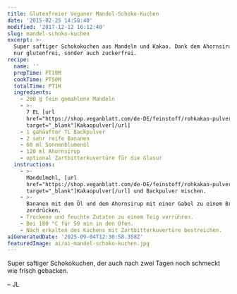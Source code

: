 ```yaml
---
title: Glutenfreier Veganer Mandel-Schoko-Kuchen
date: '2015-02-25 14:58:40'
modified: '2017-12-12 16:12:40'
slug: mandel-schoko-kuchen
excerpt: >-
  Super saftiger Schokokuchen aus Mandeln und Kakao. Dank dem Ahornsirup nicht
  nur glutenfrei, sonder auch zuckerfrei.
recipe:
  name: ''
  prepTime: PT10M
  cookTime: PT50M
  totalTime: PT1H
  ingredients:
    - 200 g fein gemahlene Mandeln
    - >-
      7 EL [url
      href="https://shop.veganblatt.com/de-DE/feinstoff/rohkakao-pulver-bio"
      target="_blank"]Kakaopulver[/url]
    - 1 gehäufter TL Backpulver
    - 2 sehr reife Bananen
    - 60 ml Sonnenblumenöl
    - 120 ml Ahornsirup
    - optional Zartbitterkuvertüre für die Glasur
  instructions:
    - >-
      Mandelmehl, [url
      href="https://shop.veganblatt.com/de-DE/feinstoff/rohkakao-pulver-bio"
      target="_blank"]Kakaopulver[/url] und Backpulver mischen.
    - >-
      Bananen mit dem Öl und dem Ahornsirup mit einer Gabel zu einem Brei
      zerdrücken.
    - Trockene und feuchte Zutaten zu einem Teig verrühren.
    - Bei 180 °C für 50 min in den Ofen.
    - Nach erkalten des Kuchens mit Zartbitterkuvertüre bestreichen.
aiGeneratedDate: '2025-09-04T12:30:58.358Z'
featuredImage: ai/ai-mandel-schoko-kuchen.jpg
---
```


Super saftiger Schokokuchen, der auch nach zwei Tagen noch schmeckt wie frisch gebacken.

– JL
